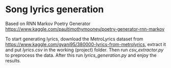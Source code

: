 # Song lyrics generation

Based on RNN Markov Poetry Generator https://www.kaggle.com/paultimothymooney/poetry-generator-rnn-markov

To start generating lyrics, download the MetroLyrics dataset from https://www.kaggle.com/gyani95/380000-lyrics-from-metrolyrics, extract it and put *lyrics.csv* in the working (project) folder. Then run *csv_extractor.py* to preprocess the data. After this run *lyrics_generation.py* and enjoy the results.
